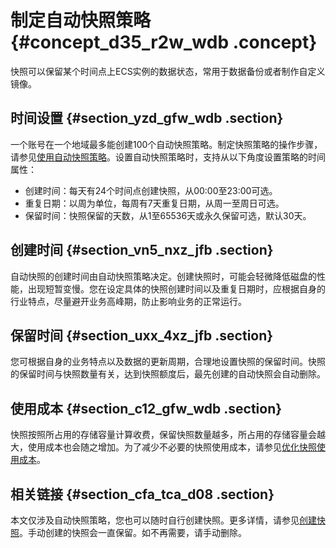 # 制定自动快照策略 {#concept_d35_r2w_wdb .concept}

快照可以保留某个时间点上ECS实例的数据状态，常用于数据备份或者制作自定义镜像。

## 时间设置 {#section_yzd_gfw_wdb .section}

一个账号在一个地域最多能创建100个自动快照策略。制定快照策略的操作步骤，请参见[使用自动快照策略](../../../../intl.zh-CN/快照/使用快照/使用自动快照策略.md#)。设置自动快照策略时，支持从以下角度设置策略的时间属性：

-   创建时间：每天有24个时间点创建快照，从00:00至23:00可选。
-   重复日期：以周为单位，每周有7天重复日期，从周一至周日可选。
-   保留时间：快照保留的天数，从1至65536天或永久保留可选，默认30天。

## 创建时间 {#section_vn5_nxz_jfb .section}

自动快照的创建时间由自动快照策略决定。创建快照时，可能会轻微降低磁盘的性能，出现短暂变慢。您在设定具体的快照创建时间以及重复日期时，应根据自身的行业特点，尽量避开业务高峰期，防止影响业务的正常运行。

## 保留时间 {#section_uxx_4xz_jfb .section}

您可根据自身的业务特点以及数据的更新周期，合理地设置快照的保留时间。快照的保留时间与快照数量有关，达到快照额度后，最先创建的自动快照会自动删除。

## 使用成本 {#section_c12_gfw_wdb .section}

快照按照所占用的存储容量计算收费，保留快照数量越多，所占用的存储容量会越大，使用成本也会随之增加。为了减少不必要的快照使用成本，请参见[优化快照使用成本](../../../../intl.zh-CN/快照/使用快照/优化快照使用成本.md#)。

## 相关链接 {#section_cfa_tca_d08 .section}

本文仅涉及自动快照策略，您也可以随时自行创建快照。更多详情，请参见[创建快照](../../../../intl.zh-CN/快照/使用快照/创建快照.md#)。手动创建的快照会一直保留。如不再需要，请手动删除。

